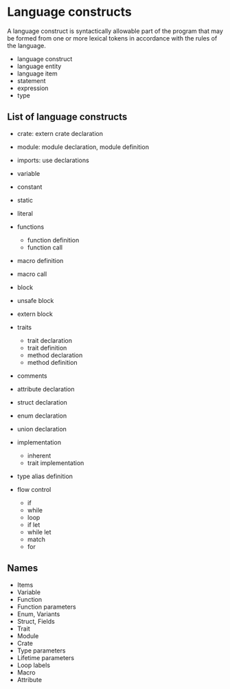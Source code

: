 # Language constructs

A language construct is syntactically allowable part of the program that may be formed from one or more lexical tokens in accordance with the rules of the language.

- language construct
- language entity
- language item
- statement
- expression
- type


## List of language constructs

- crate: extern crate declaration
- module: module declaration, module definition
- imports: use declarations

- variable
- constant
- static
- literal

- functions
  - function definition
  - function call
  
- macro definition
- macro call

- block
- unsafe block

- extern block

- traits
  - trait declaration
  - trait definition
  - method declaration
  - method definition

- comments
- attribute declaration

- struct declaration
- enum declaration
- union declaration

- implementation
  - inherent
  - trait implementation

- type alias definition

- flow control
  - if
  - while
  - loop
  - if let
  - while let
  - match
  - for

## Names
- Items
- Variable
- Function
- Function parameters
- Enum, Variants
- Struct, Fields
- Trait
- Module
- Crate
- Type parameters
- Lifetime parameters
- Loop labels
- Macro
- Attribute
